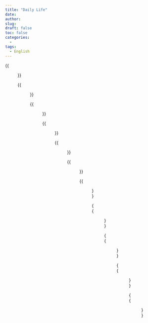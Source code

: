```yaml
---
title: "Daily Life"
date: 
author: 
slug: 
draft: false
toc: false
categories:
  - 
tags:
  - English
---
```


{{<figure src="https://raw.githubusercontent.com/DarknessYzY/Photos/main/IMG_2207.JPG" 
          title="My takeaway from Physics">}}
  
  {{<figure src="https://raw.githubusercontent.com/DarknessYzY/Photos/main/IMG_7336.JPG" 
          title="Quantum Cryptography" caption="Explained by Professor Dirk Bouwmeester">}}
  
  {{<figure src="https://raw.githubusercontent.com/DarknessYzY/Photos/main/IMG_7295.JPG">}}
  
  {{<figure src="https://raw.githubusercontent.com/DarknessYzY/Photos/main/IMG_1114.JPG" 
          title="When Biology meets Physics" caption="Biophysics course lectured by Professor Cyrus R. Safinya">}}
  
  {{<figure src="https://raw.githubusercontent.com/DarknessYzY/Photos/main/Dr.B.jpg" 
          title="Dr.B: 'Explosion is the key!'">}}
  
  
  {{<figure src="https://raw.githubusercontent.com/DarknessYzY/Photos/main/IMG_2032.JPG" 
          title="Electromagnetism" caption="My comrades in Physics: Rio Shiihara and Blake Haist">}}
  
  
  {{<figure src="https://raw.githubusercontent.com/DarknessYzY/Photos/main/IMG_3096.JPG" 
          title="Lab routine at 9pm">}}
  
 
  
   {{<figure src="https://raw.githubusercontent.com/DarknessYzY/Photos/main/SWFC.jpg" 
          title="Shanghai Tower, Jinmao Building, and Shanghai World Financial Center">}}
  
  
  
  {{<figure src="https://raw.githubusercontent.com/DarknessYzY/Photos/main/IMG_1357.JPG" 
           title="Summer internship at SWFC, Shanghai" caption="Photo by my best friend Sam Cai (summer 2017)!">}}
  
  
  {{<figure src="https://raw.githubusercontent.com/DarknessYzY/Photos/main/IMG_1328.JPG" 
           title="My working place at Mitsui Sumitomo">}}
  
  
  
  {{<figure src="https://raw.githubusercontent.com/DarknessYzY/Photos/main/OfficeDesk.jpg" 
           title="Extra work at Finance Department, Mitsui Sumitomo Insurance" caption="My colleagues are checking an office desk that designed and assembled by myself.">}}
  
  
  
  
  
  
  
  
  
